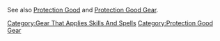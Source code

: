 See also [Protection Good](Protection_Good "wikilink") and [Protection
Good Gear](:Category:Protection_Good_Gear.md "wikilink").

[Category:Gear That Applies Skills And
Spells](Category:Gear_That_Applies_Skills_And_Spells "wikilink")
[Category:Protection Good
Gear](Category:Protection_Good_Gear "wikilink")

